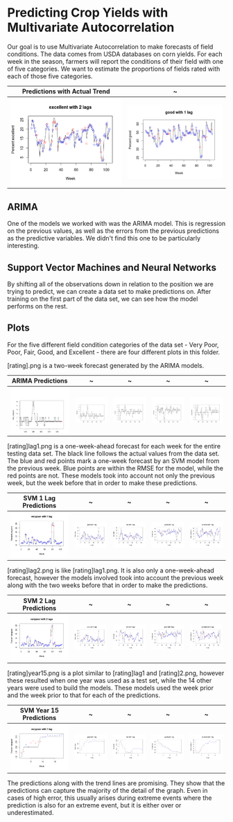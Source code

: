 Predicting Crop Yields with Multivariate Autocorrelation
==========

Our goal is to use Multivariate Autocorrelation to make forecasts of field conditions.  The data comes from USDA databases on corn yields.  For each week in the season, farmers will report the conditions of their field with one of five categories.  We want to estimate the proportions of fields rated with each of those five categories.

Predictions with Actual Trend | ~
:-------------------------:|:-------------------------:
![Excellent 2](https://github.com/themaninorange/cornyproject/blob/master/Plots/excellentlag2.png "Excellent Field Conditions 2 lag") | ![Good 1](https://github.com/themaninorange/cornyproject/blob/master/Plots/goodlag1.png "Good Field Conditions 1 lag")

## ARIMA

One of the models we worked with was the ARIMA model.  This is regression on the previous values, as well as the errors from the previous predictions as the predictive variables.  We didn't find this one to be particularly interesting.

## Support Vector Machines and Neural Networks

By shifting all of the observations down in relation to the position we are trying to predict, we can create a data set to make predictions on.  After training on the first part of the data set, we can see how the model performs on the rest.

## Plots

For the five different field condition categories of the data set - Very Poor, Poor, Fair, Good, and Excellent - there are four different plots in this folder.

[rating].png is a two-week forecast generated by the ARIMA models.

ARIMA Predictions | ~ | ~ | ~ | ~
:---:|:---:|:---:|:---:|:---:
![Very Poor](https://github.com/themaninorange/cornyproject/blob/master/Plots/verypoor.png "Very Poor ARIMA") | ![Poor](https://github.com/themaninorange/cornyproject/blob/master/Plots/poor.png "Poor ARIMA") |![Fair](https://github.com/themaninorange/cornyproject/blob/master/Plots/fair.png "Fair ARIMA") | ![Good](https://github.com/themaninorange/cornyproject/blob/master/Plots/good.png "Good ARIMA") | ![Excellent](https://github.com/themaninorange/cornyproject/blob/master/Plots/excellent.png "Excellent ARIMA")

[rating]lag1.png is a one-week-ahead forecast for each week for the entire testing data set.  The black line follows the actual values from the data set.  The blue and red points mark a one-week forecast by an SVM model from the previous week.  Blue points are within the RMSE for the model, while the red points are not.  These models took into account not only the previous week, but the week before that in order to make these predictions.

SVM 1 Lag Predictions | ~ | ~ | ~ | ~
:---:|:---:|:---:|:---:|:---:
![Very Poor](https://github.com/themaninorange/cornyproject/blob/master/Plots/verypoorlag1.png "Very Poor ARIMA") | ![Poor](https://github.com/themaninorange/cornyproject/blob/master/Plots/poorlag1.png "Poor ARIMA") |![Fair](https://github.com/themaninorange/cornyproject/blob/master/Plots/fairlag1.png "Fair ARIMA") | ![Good](https://github.com/themaninorange/cornyproject/blob/master/Plots/goodlag1.png "Good ARIMA") | ![Excellent](https://github.com/themaninorange/cornyproject/blob/master/Plots/excellentlag1.png "Excellent ARIMA")

[rating]lag2.png is like [rating]lag1.png.  It is also only a one-week-ahead forecast, however the models involved took into account the previous week along with the two weeks before that in order to make the predictions.

SVM 2 Lag Predictions | ~ | ~ | ~ | ~
:---:|:---:|:---:|:---:|:---:
![Very Poor](https://github.com/themaninorange/cornyproject/blob/master/Plots/verypoorlag2.png "Very Poor ARIMA") | ![Poor](https://github.com/themaninorange/cornyproject/blob/master/Plots/poorlag2.png "Poor ARIMA") |![Fair](https://github.com/themaninorange/cornyproject/blob/master/Plots/fairlag2.png "Fair ARIMA") | ![Good](https://github.com/themaninorange/cornyproject/blob/master/Plots/goodlag2.png "Good ARIMA") | ![Excellent](https://github.com/themaninorange/cornyproject/blob/master/Plots/excellentlag2.png "Excellent ARIMA")

[rating]year15.png is a plot similar to [rating]lag1 and [rating]2.png, however these resulted when one year was used as a test set, while the 14 other years were used to build the models.  These models used the week prior and the week prior to that for each of the predictions.


SVM Year 15 Predictions | ~ | ~ | ~ | ~
:---:|:---:|:---:|:---:|:---:
![Very Poor](https://github.com/themaninorange/cornyproject/blob/master/Plots/verypooryear15.png "Very Poor ARIMA") | ![Poor](https://github.com/themaninorange/cornyproject/blob/master/Plots/pooryear15.png "Poor ARIMA") |![Fair](https://github.com/themaninorange/cornyproject/blob/master/Plots/fairyear15.png "Fair ARIMA") | ![Good](https://github.com/themaninorange/cornyproject/blob/master/Plots/goodyear15.png "Good ARIMA") | ![Excellent](https://github.com/themaninorange/cornyproject/blob/master/Plots/excellentyear15.png "Excellent ARIMA")

The predictions along with the trend lines are promising.  They show that the predictions can capture the majority of the detail of the graph.  Even in cases of high error, this usually arises during extreme events where the prediction is also for an extreme event, but it is either over or underestimated.
